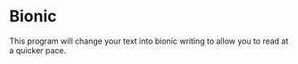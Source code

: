 # Bionic
This program will change your text into bionic writing to allow you to read at a quicker pace.
